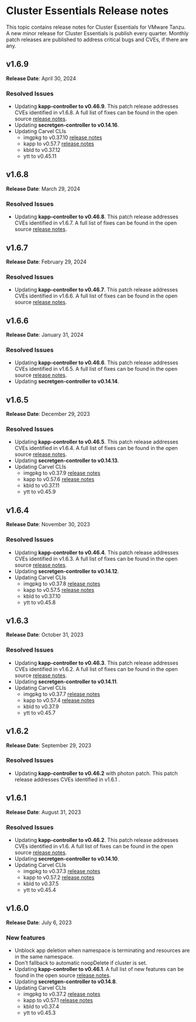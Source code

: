 # Cluster Essentials Release notes

This topic contains release notes for Cluster Essentials for VMware Tanzu. A new minor release for Cluster Essentials is publish every quarter. Monthly patch releases are published to address critical bugs and CVEs, if there are any.

## <a id='1-6-9'></a> v1.6.9

**Release Date**: April 30, 2024

### <a id='1-6-9-resolved-issues'></a> Resolved Issues
* Updating **kapp-controller to v0.46.9**. This patch release addresses CVEs identified in v1.6.8. A full list of fixes can be found in the open source [release notes](https://github.com/vmware-tanzu/carvel-kapp-controller/releases/tag/v0.46.9).
* Updating **secretgen-controller to v0.14.16**.
* Updating Carvel CLIs
  * imgpkg to v0.37.10 [release notes](https://github.com/carvel-dev/imgpkg/releases/tag/v0.37.10)
  * kapp to v0.57.7 [release notes](https://github.com/carvel-dev/kapp/releases/tag/v0.57.7)
  * kbld to v0.37.12
  * ytt to v0.45.11


## <a id='1-6-8'></a> v1.6.8

**Release Date**: March 29, 2024

### <a id='1-6-8-resolved-issues'></a> Resolved Issues
* Updating **kapp-controller to v0.46.8**. This patch release addresses CVEs identified in v1.6.7. A full list of fixes can be found in the open source [release notes](https://github.com/vmware-tanzu/carvel-kapp-controller/releases/tag/v0.46.8).


## <a id='1-6-7'></a> v1.6.7

**Release Date**: February 29, 2024

### <a id='1-6-7-resolved-issues'></a> Resolved Issues
* Updating **kapp-controller to v0.46.7**. This patch release addresses CVEs identified in v1.6.6. A full list of fixes can be found in the open source [release notes](https://github.com/vmware-tanzu/carvel-kapp-controller/releases/tag/v0.46.7).

## <a id='1-6-6'></a> v1.6.6

**Release Date**: January 31, 2024

### <a id='1-6-6-resolved-issues'></a> Resolved Issues
* Updating **kapp-controller to v0.46.6**. This patch release addresses CVEs identified in v1.6.5. A full list of fixes can be found in the open source [release notes](https://github.com/vmware-tanzu/carvel-kapp-controller/releases/tag/v0.46.6).
* Updating **secretgen-controller to v0.14.14**.

## <a id='1-6-5'></a> v1.6.5

**Release Date**: December 29, 2023

### <a id='1-6-5-resolved-issues'></a> Resolved Issues
* Updating **kapp-controller to v0.46.5**. This patch release addresses CVEs identified in v1.6.4. A full list of fixes can be found in the open source [release notes](https://github.com/vmware-tanzu/carvel-kapp-controller/releases/tag/v0.46.5).
* Updating **secretgen-controller to v0.14.13**.
* Updating Carvel CLIs
  * imgpkg to v0.37.9 [release notes](https://github.com/carvel-dev/imgpkg/releases/tag/v0.37.9)
  * kapp to v0.57.6 [release notes](https://github.com/carvel-dev/kapp/releases/tag/v0.57.6)
  * kbld to v0.37.11
  * ytt to v0.45.9

## <a id='1-6-4'></a> v1.6.4

**Release Date**: November 30, 2023

### <a id='1-6-4-resolved-issues'></a> Resolved Issues
* Updating **kapp-controller to v0.46.4**. This patch release addresses CVEs identified in v1.6.3. A full list of fixes can be found in the open source [release notes](https://github.com/vmware-tanzu/carvel-kapp-controller/releases/tag/v0.46.4).
* Updating **secretgen-controller to v0.14.12**.
* Updating Carvel CLIs
  * imgpkg to v0.37.8 [release notes](https://github.com/carvel-dev/imgpkg/releases/tag/v0.37.7)
  * kapp to v0.57.5 [release notes](https://github.com/carvel-dev/kapp/releases/tag/v0.57.4)
  * kbld to v0.37.10
  * ytt to v0.45.8

## <a id='1-6-3'></a> v1.6.3

**Release Date**: October 31, 2023

### <a id='1-6-3-resolved-issues'></a> Resolved Issues
* Updating **kapp-controller to v0.46.3**. This patch release addresses CVEs identified in v1.6.2. A full list of fixes can be found in the open source [release notes](https://github.com/vmware-tanzu/carvel-kapp-controller/releases/tag/v0.46.3).
* Updating **secretgen-controller to v0.14.11**.
* Updating Carvel CLIs
  * imgpkg to v0.37.7 [release notes](https://github.com/carvel-dev/imgpkg/releases/tag/v0.37.7)
  * kapp to v0.57.4 [release notes](https://github.com/carvel-dev/kapp/releases/tag/v0.57.4)
  * kbld to v0.37.9
  * ytt to v0.45.7

## <a id='1-6-2'></a> v1.6.2

**Release Date**: September 29, 2023

### <a id='1-6-2-resolved-issues'></a> Resolved Issues
* Updating **kapp-controller to v0.46.2** with photon patch. This patch release addresses CVEs identified in v1.6.1 .

## <a id='1-6-1'></a> v1.6.1

**Release Date**: August 31, 2023

### <a id='1-6-1-resolved-issues'></a> Resolved Issues
* Updating **kapp-controller to v0.46.2**. This patch release addresses CVEs identified in v1.6. A full list of fixes can be found in the open source [release notes](https://github.com/vmware-tanzu/carvel-kapp-controller/releases/tag/v0.46.2).
* Updating **secretgen-controller to v0.14.10**.
* Updating Carvel CLIs
  * imgpkg to v0.37.3 [release notes](https://github.com/carvel-dev/imgpkg/releases/tag/v0.37.1)
  * kapp to v0.57.2 [release notes](https://github.com/carvel-dev/kapp/releases/tag/v0.57.0)
  * kbld to v0.37.5
  * ytt to v0.45.4

## <a id='1-6'></a> v1.6.0

**Release Date**: July 6, 2023

### <a id='1-6-new-features'></a> New features
* Unblock app deletion when namespace is terminating and resources are in the same namespace.
* Don't fallback to automatic noopDelete if cluster is set.
* Updating **kapp-controller to v0.46.1**. A full list of new features can be found in the open source [release notes](https://github.com/carvel-dev/kapp-controller/releases/tag/v0.46.0).
* Updating **secretgen-controller to v0.14.8**.
* Updating Carvel CLIs
  * imgpkg to v0.37.2 [release notes](https://github.com/carvel-dev/imgpkg/releases/tag/v0.37.1)
  * kapp to v0.57.1 [release notes](https://github.com/carvel-dev/kapp/releases/tag/v0.57.0)
  * kbld to v0.37.4
  * ytt to v0.45.3
